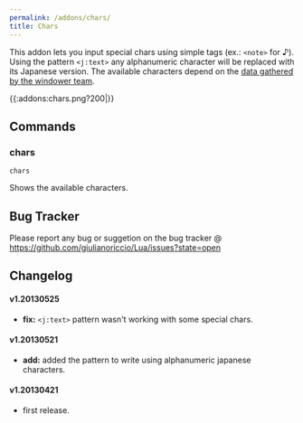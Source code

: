 ```yaml
---
permalink: /addons/chars/
title: Chars
---
```


This addon lets you input special chars using simple tags (ex.: `<note>` for ♪). Using the pattern `<j:text>` any alphanumeric character will be replaced with its Japanese version. The available characters depend on the [data gathered by the windower team](https://github.com/Windower/Lua/blob/master/addons/libs/ffxidata.json).

{{:addons:chars.png?200|}}

## Commands

### chars
```
chars
```

Shows the available characters.

## Bug Tracker
Please report any bug or suggetion on the bug tracker @ https://github.com/giulianoriccio/Lua/issues?state=open

## Changelog

#### v1.20130525
* **fix:** `<j:text>` pattern wasn't working with some special chars.

#### v1.20130521
 * **add:** added the pattern to write using alphanumeric japanese characters.

#### v1.20130421
* first release.